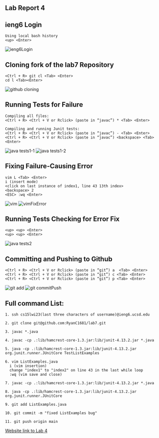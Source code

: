 Lab Report 4
---------------------

ieng6 Login
--------------------------
```
Using local bash history
<up> <Enter>
```

![ieng6Login](https://user-images.githubusercontent.com/40802485/221347128-62d76f50-8f1d-46b8-98eb-ec9cb35fa4f6.jpg)


Cloning fork of the lab7 Repository
-----------------------

```
<Ctrl + R> git cl <Tab> <Enter>
cd l <Tab><Enter>
```

![github cloning](https://user-images.githubusercontent.com/40802485/221347145-3a0e7124-b568-45e1-b923-7d621a23983d.jpg)


Running Tests for Failure
-----------------------

```
Compiling all files:
<Ctrl + R> <Ctrl + V or Rclick> (paste in “javac”) * <Tab> <Enter>

Compiling and running Junit tests:
<Ctrl + R> <Ctrl + V or Rclick> (paste in “javac”) - <Tab> <Enter>
<Ctrl + R> <Ctrl + V or Rclick> (paste in “javac”) <backspace> <Tab> <Enter>
```

![java tests1-1](https://user-images.githubusercontent.com/40802485/221347188-b5fa54c2-26d8-46c8-8868-c38b693d281e.jpg)
![java tests1-2](https://user-images.githubusercontent.com/40802485/221347192-79fc6438-f65a-4d30-abe4-e5ee55a69b80.jpg)


Fixing Failure-Causing Error
----------------------------

```
vim L <Tab> <Enter>
i (insert mode)
<click on last instance of index1, line 43 13th index>
<backspace> 2
<ESC> :wq <Enter>
```

![vim](https://user-images.githubusercontent.com/40802485/221347205-d8d96f11-71cb-46be-ba35-a1911859cb88.jpg)
![vimFixError](https://user-images.githubusercontent.com/40802485/221347208-c80a2be1-1127-4108-943a-0e77ce473ed5.jpg)

Running Tests Checking for Error Fix
-----------------------------------

```
<up> <up> <Enter>
<up> <up> <Enter>
```

![java tests2](https://user-images.githubusercontent.com/40802485/221347217-802f1588-995a-4e10-bcdd-6dbf897b6732.jpg)


Committing and Pushing to Github
-------------------------------------
```
<Ctrl + R> <Ctrl + V or Rclick> (paste in “git”) a  <Tab> <Enter>
<Ctrl + R> <Ctrl + V or Rclick> (paste in “git”) c <Tab> <Enter>
<Ctrl + R> <Ctrl + V or Rclick> (paste in “git”) p <Tab> <Enter>
```

![git add](https://user-images.githubusercontent.com/40802485/221347222-2642a303-10d2-4329-86cf-04df5e69687d.jpg)
![git commitPush](https://user-images.githubusercontent.com/40802485/221347227-bceaec64-3fb3-4693-a0be-05a5b7b5d985.jpg)


Full command List:
---------------------------
```
1. ssh cs15lwi23(last three characters of username)@ieng6.ucsd.edu

2. git clone git@github.com:RyanC1681/lab7.git

3. javac *.java

4. javac -cp .:lib/hamcrest-core-1.3.jar:lib/junit-4.13.2.jar *.java 

5. java -cp .:lib/hamcrest-core-1.3.jar:lib/junit-4.13.2.jar org.junit.runner.JUnitCore TestListExamples

6. vim ListExamples.java
  i (vim insertion)
  change "index1" to "index2" on line 43 in the last while loop
  :wq (vim save and close)

7. javac -cp .:lib/hamcrest-core-1.3.jar:lib/junit-4.13.2.jar *.java  

8. java -cp .:lib/hamcrest-core-1.3.jar:lib/junit-4.13.2.jar org.junit.runner.JUnitCore 

9. git add ListExamples.java 

10. git commit -m "fixed ListExamples bug"

11. git push origin main
```

[Website link to Lab 4](https://ryanc1681.github.io/cse15l-lab-reports/LabReport4.html)
